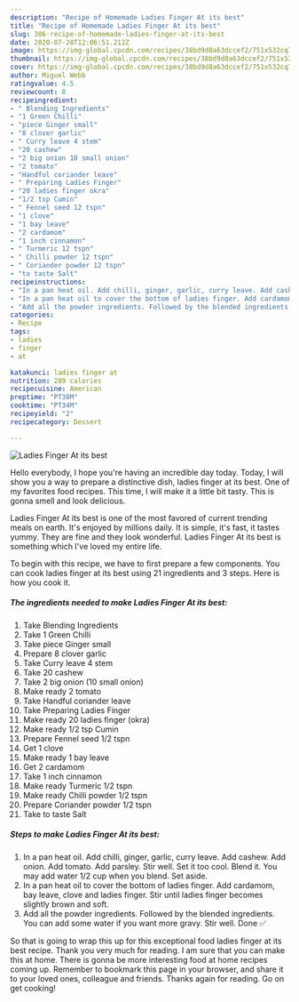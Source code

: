 ```yaml
---
description: "Recipe of Homemade Ladies Finger At its best"
title: "Recipe of Homemade Ladies Finger At its best"
slug: 306-recipe-of-homemade-ladies-finger-at-its-best
date: 2020-07-28T12:06:51.212Z
image: https://img-global.cpcdn.com/recipes/38bd9d8a63dccef2/751x532cq70/ladies-finger-at-its-best-recipe-main-photo.jpg
thumbnail: https://img-global.cpcdn.com/recipes/38bd9d8a63dccef2/751x532cq70/ladies-finger-at-its-best-recipe-main-photo.jpg
cover: https://img-global.cpcdn.com/recipes/38bd9d8a63dccef2/751x532cq70/ladies-finger-at-its-best-recipe-main-photo.jpg
author: Miguel Webb
ratingvalue: 4.5
reviewcount: 8
recipeingredient:
- " Blending Ingredients"
- "1 Green Chilli"
- "piece Ginger small"
- "8 clover garlic"
- " Curry leave 4 stem"
- "20 cashew"
- "2 big onion 10 small onion"
- "2 tomato"
- "Handful coriander leave"
- " Preparing Ladies Finger"
- "20 ladies finger okra"
- "1/2 tsp Cumin"
- " Fennel seed 12 tspn"
- "1 clove"
- "1 bay leave"
- "2 cardamom"
- "1 inch cinnamon"
- " Turmeric 12 tspn"
- " Chilli powder 12 tspn"
- " Coriander powder 12 tspn"
- "to taste Salt"
recipeinstructions:
- "In a pan heat oil. Add chilli, ginger, garlic, curry leave. Add cashew. Add onion. Add tomato. Add parsley. Stir well. Set it too cool. Blend it. You may add water 1/2 cup when you blend. Set aside."
- "In a pan heat oil to cover the bottom of ladies finger. Add cardamom, bay leave, clove and ladies finger. Stir until ladies finger becomes slightly brown and soft."
- "Add all the powder ingredients. Followed by the blended ingredients. You can add some water if you want more gravy. Stir well. Done ✅"
categories:
- Recipe
tags:
- ladies
- finger
- at

katakunci: ladies finger at 
nutrition: 289 calories
recipecuisine: American
preptime: "PT38M"
cooktime: "PT34M"
recipeyield: "2"
recipecategory: Dessert

---
```



![Ladies Finger At its best](https://img-global.cpcdn.com/recipes/38bd9d8a63dccef2/751x532cq70/ladies-finger-at-its-best-recipe-main-photo.jpg)

Hello everybody, I hope you're having an incredible day today. Today, I will show you a way to prepare a distinctive dish, ladies finger at its best. One of my favorites food recipes. This time, I will make it a little bit tasty. This is gonna smell and look delicious.



Ladies Finger At its best is one of the most favored of current trending meals on earth. It's enjoyed by millions daily. It is simple, it's fast, it tastes yummy. They are fine and they look wonderful. Ladies Finger At its best is something which I've loved my entire life.


To begin with this recipe, we have to first prepare a few components. You can cook ladies finger at its best using 21 ingredients and 3 steps. Here is how you cook it.

<!--inarticleads1-->

##### The ingredients needed to make Ladies Finger At its best:

1. Take  Blending Ingredients
1. Take 1 Green Chilli
1. Take piece Ginger small
1. Prepare 8 clover garlic
1. Take  Curry leave 4 stem
1. Take 20 cashew
1. Take 2 big onion (10 small onion)
1. Make ready 2 tomato
1. Take Handful coriander leave
1. Take  Preparing Ladies Finger
1. Make ready 20 ladies finger (okra)
1. Make ready 1/2 tsp Cumin
1. Prepare  Fennel seed 1/2 tspn
1. Get 1 clove
1. Make ready 1 bay leave
1. Get 2 cardamom
1. Take 1 inch cinnamon
1. Make ready  Turmeric 1/2 tspn
1. Make ready  Chilli powder 1/2 tspn
1. Prepare  Coriander powder 1/2 tspn
1. Take to taste Salt




<!--inarticleads2-->

##### Steps to make Ladies Finger At its best:

1. In a pan heat oil. Add chilli, ginger, garlic, curry leave. Add cashew. Add onion. Add tomato. Add parsley. Stir well. Set it too cool. Blend it. You may add water 1/2 cup when you blend. Set aside.
1. In a pan heat oil to cover the bottom of ladies finger. Add cardamom, bay leave, clove and ladies finger. Stir until ladies finger becomes slightly brown and soft.
1. Add all the powder ingredients. Followed by the blended ingredients. You can add some water if you want more gravy. Stir well. Done ✅




So that is going to wrap this up for this exceptional food ladies finger at its best recipe. Thank you very much for reading. I am sure that you can make this at home. There is gonna be more interesting food at home recipes coming up. Remember to bookmark this page in your browser, and share it to your loved ones, colleague and friends. Thanks again for reading. Go on get cooking!
